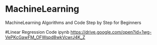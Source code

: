 # MachineLearning
MachineLearning Algorithms and Code Step by Step for Beginners

#Linear Regression Code ipynb
https://drive.google.com/open?id=1wg-VePKcGawFM_OFWspd8wkVcwrJ4K_Z

